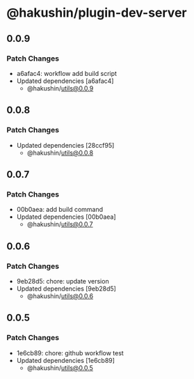 # @hakushin/plugin-dev-server

## 0.0.9

### Patch Changes

- a6afac4: workflow add build script
- Updated dependencies [a6afac4]
  - @hakushin/utils@0.0.9

## 0.0.8

### Patch Changes

- Updated dependencies [28ccf95]
  - @hakushin/utils@0.0.8

## 0.0.7

### Patch Changes

- 00b0aea: add build command
- Updated dependencies [00b0aea]
  - @hakushin/utils@0.0.7

## 0.0.6

### Patch Changes

- 9eb28d5: chore: update version
- Updated dependencies [9eb28d5]
  - @hakushin/utils@0.0.6

## 0.0.5

### Patch Changes

- 1e6cb89: chore: github workflow test
- Updated dependencies [1e6cb89]
  - @hakushin/utils@0.0.5
